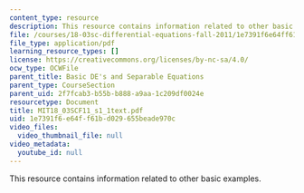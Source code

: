 ```yaml
---
content_type: resource
description: This resource contains information related to other basic examples.
file: /courses/18-03sc-differential-equations-fall-2011/1e7391f6e64ff61bd029655beade970c_MIT18_03SCF11_s1_1text.pdf
file_type: application/pdf
learning_resource_types: []
license: https://creativecommons.org/licenses/by-nc-sa/4.0/
ocw_type: OCWFile
parent_title: Basic DE's and Separable Equations
parent_type: CourseSection
parent_uid: 2f7fcab3-b55b-b888-a9aa-1c209df0024e
resourcetype: Document
title: MIT18_03SCF11_s1_1text.pdf
uid: 1e7391f6-e64f-f61b-d029-655beade970c
video_files:
  video_thumbnail_file: null
video_metadata:
  youtube_id: null
---
```

This resource contains information related to other basic examples.